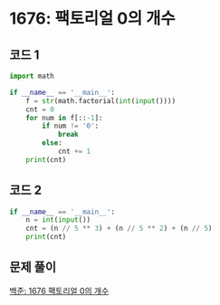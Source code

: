 # 1676: 팩토리얼 0의 개수

## 코드 1

```python
import math

if __name__ == '__main__':
    f = str(math.factorial(int(input())))
    cnt = 0
    for num in f[::-1]:
        if num != '0':
            break
        else:
            cnt += 1
    print(cnt)
```



## 코드 2

```python
if __name__ == '__main__':
    n = int(input())
    cnt = (n // 5 ** 3) + (n // 5 ** 2) + (n // 5)
    print(cnt)
```



## 문제 풀이

[백준: 1676 팩토리얼 0의 개수](https://dirmathfl.tistory.com/77)